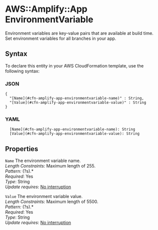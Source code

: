 # AWS::Amplify::App EnvironmentVariable<a name="aws-properties-amplify-app-environmentvariable"></a>

Environment variables are key\-value pairs that are available at build time\. Set environment variables for all branches in your app\.

## Syntax<a name="aws-properties-amplify-app-environmentvariable-syntax"></a>

To declare this entity in your AWS CloudFormation template, use the following syntax:

### JSON<a name="aws-properties-amplify-app-environmentvariable-syntax.json"></a>

```
{
  "[Name](#cfn-amplify-app-environmentvariable-name)" : String,
  "[Value](#cfn-amplify-app-environmentvariable-value)" : String
}
```

### YAML<a name="aws-properties-amplify-app-environmentvariable-syntax.yaml"></a>

```
  [Name](#cfn-amplify-app-environmentvariable-name): String
  [Value](#cfn-amplify-app-environmentvariable-value): String
```

## Properties<a name="aws-properties-amplify-app-environmentvariable-properties"></a>

`Name` <a name="cfn-amplify-app-environmentvariable-name"></a>
The environment variable name\.  
_Length Constraints:_ Maximum length of 255\.  
_Pattern:_ \(?s\)\.\*  
_Required_: Yes  
_Type_: String  
_Update requires_: [No interruption](https://docs.aws.amazon.com/AWSCloudFormation/latest/UserGuide/using-cfn-updating-stacks-update-behaviors.html#update-no-interrupt)

`Value` <a name="cfn-amplify-app-environmentvariable-value"></a>
The environment variable value\.  
_Length Constraints:_ Maximum length of 5500\.  
_Pattern:_ \(?s\)\.\*  
_Required_: Yes  
_Type_: String  
_Update requires_: [No interruption](https://docs.aws.amazon.com/AWSCloudFormation/latest/UserGuide/using-cfn-updating-stacks-update-behaviors.html#update-no-interrupt)
